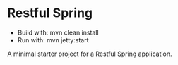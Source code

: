 # Restful Spring

- Build with: mvn clean install
- Run with: mvn jetty:start

A minimal starter project for a Restful Spring application.
